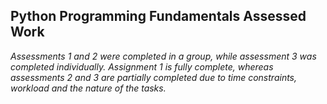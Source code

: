 ## Python Programming Fundamentals Assessed Work
*Assessments 1 and 2 were completed in a group, while assessment 3 was completed individually. Assignment 1 is fully complete, whereas assessments 2 and 3 are partially completed due to time constraints, workload and the nature of the tasks.*
